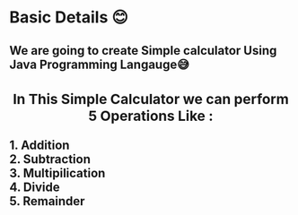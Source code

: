 # Basic Details 😊
<h2>We are going to create Simple calculator Using Java Programming Langauge😅<br>
<center> <h3>In This Simple Calculator we can perform 5 Operations Like :<br> </center>
1. Addition<br> 
2. Subtraction<br>
3. Multipilication<br>
4. Divide<br>
5. Remainder<br>
